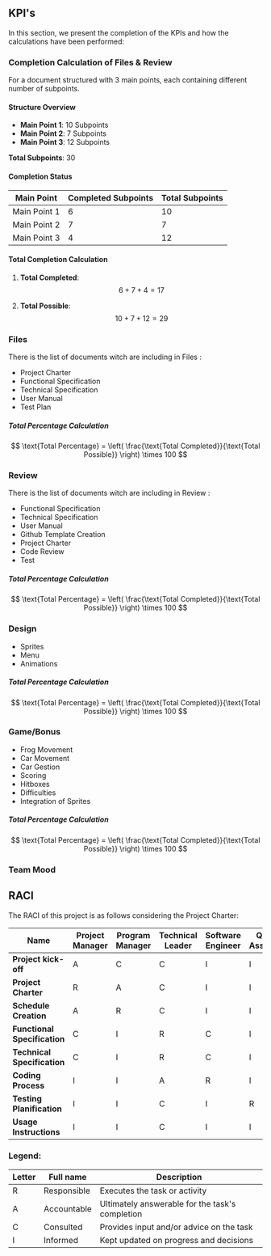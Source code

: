 ## KPI's
In this section, we present the completion of the KPIs and how the calculations have been performed:


### Completion Calculation of Files & Review
For a document structured with 3 main points, each containing different number of subpoints. 

#### Structure Overview
- **Main Point 1**: 10 Subpoints
- **Main Point 2**: 7 Subpoints
- **Main Point 3**: 12 Subpoints

**Total Subpoints**: 30

#### Completion Status
| Main Point    | Completed Subpoints | Total Subpoints |
|---------------|---------------------|-----------------|
| Main Point 1  | 6                   | 10              |
| Main Point 2  | 7                   | 7               |
| Main Point 3  | 4                   | 12              |

#### Total Completion Calculation
1. **Total Completed**: 
   $$
   6 + 7 + 4 = 17
   $$

2. **Total Possible**: 
   $$
   10 + 7 + 12 = 29
   $$


### Files
There is the list of documents witch are including in Files :
- Project Charter
- Functional Specification
- Technical Specification
- User Manual
- Test Plan

##### Total Percentage Calculation
$$
\text{Total Percentage} = \left( \frac{\text{Total Completed}}{\text{Total Possible}} \right) \times 100
$$

### Review
There is the list of documents witch are including in Review :
- Functional Specification
- Technical Specification
- User Manual
- Github Template Creation
- Project Charter
- Code Review
- Test

##### Total Percentage Calculation
$$
\text{Total Percentage} = \left( \frac{\text{Total Completed}}{\text{Total Possible}} \right) \times 100
$$

### Design
  - Sprites
  - Menu
  - Animations

##### Total Percentage Calculation
$$
\text{Total Percentage} = \left( \frac{\text{Total Completed}}{\text{Total Possible}} \right) \times 100
$$

### Game/Bonus
  - Frog Movement
  - Car Movement
  - Car Gestion
  - Scoring
  - Hitboxes
  - Difficulties
  - Integration of Sprites

##### Total Percentage Calculation
$$
\text{Total Percentage} = \left( \frac{\text{Total Completed}}{\text{Total Possible}} \right) \times 100
$$

### Team Mood


## RACI

The RACI of this project is as follows considering the Project Charter:

| Name                     | Project Manager | Program Manager | Technical Leader | Software Engineer | Quality Assurance | Technical Writer | Client | Stakeholders |
| ------------------------- | --------------- | --------------- | ---------------- | ----------------- | ----------------- | ---------------- | ------ | ------------ |
| **Project kick-off**       | A               | C               | C                | I                 | I                 | I                | I      | I            |
| **Project Charter**        | R               | A               | C                | I                 | I                 | I                | C      | I            |
| **Schedule Creation**      | A               | R               | C                | I                 | I                 | I                | I      | I            |
| **Functional Specification**| C              | I               | R                | C                 | I                 | I                | I      | C            |
| **Technical Specification** | C              | I               | R                | C                 | I                 | I                | I      | C            |
| **Coding Process**         | I               | I               | A                | R                 | I                 | I                | I      | I            |
| **Testing Planification**  | I               | I               | C                | I                 | R                 | I                | I      | I            |
| **Usage Instructions**     | I               | I               | C                | I                 | I                 | R                | I      | I            |

### Legend:
| Letter | Full name   | Description                                      |
| ------ | ----------- | ------------------------------------------------ |
| R      | Responsible | Executes the task or activity                    |
| A      | Accountable | Ultimately answerable for the task's completion  |
| C      | Consulted   | Provides input and/or advice on the task         |
| I      | Informed    | Kept updated on progress and decisions           |